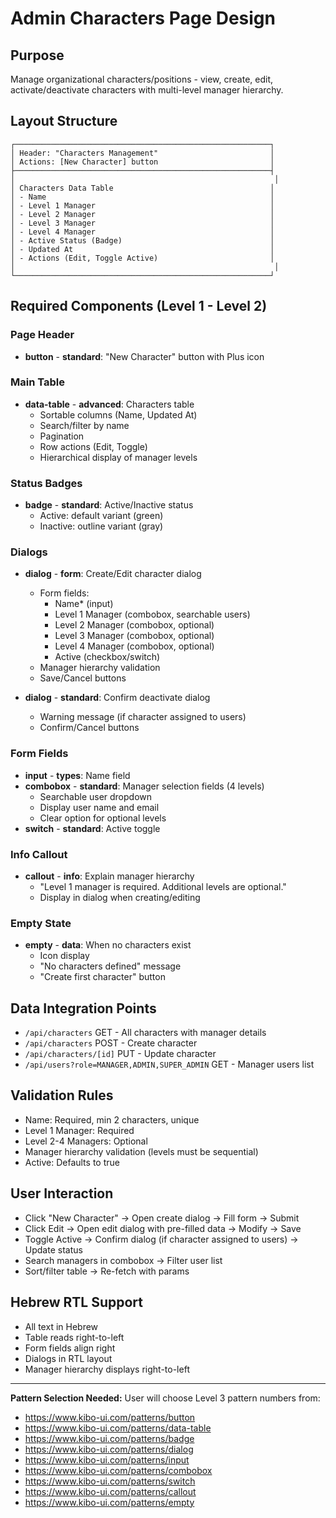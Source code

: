 # Admin Characters Page Design

## Purpose
Manage organizational characters/positions - view, create, edit, activate/deactivate characters with multi-level manager hierarchy.

## Layout Structure
```
┌─────────────────────────────────────────────────────────┐
│ Header: "Characters Management"                         │
│ Actions: [New Character] button                         │
├─────────────────────────────────────────────────────────┤
│                                                          │
│ Characters Data Table                                   │
│ - Name                                                  │
│ - Level 1 Manager                                       │
│ - Level 2 Manager                                       │
│ - Level 3 Manager                                       │
│ - Level 4 Manager                                       │
│ - Active Status (Badge)                                 │
│ - Updated At                                            │
│ - Actions (Edit, Toggle Active)                         │
│                                                          │
└─────────────────────────────────────────────────────────┘
```

## Required Components (Level 1 - Level 2)

### Page Header
- **button** - **standard**: "New Character" button with Plus icon

### Main Table
- **data-table** - **advanced**: Characters table
  - Sortable columns (Name, Updated At)
  - Search/filter by name
  - Pagination
  - Row actions (Edit, Toggle)
  - Hierarchical display of manager levels

### Status Badges
- **badge** - **standard**: Active/Inactive status
  - Active: default variant (green)
  - Inactive: outline variant (gray)

### Dialogs
- **dialog** - **form**: Create/Edit character dialog
  - Form fields:
    - Name* (input)
    - Level 1 Manager (combobox, searchable users)
    - Level 2 Manager (combobox, optional)
    - Level 3 Manager (combobox, optional)
    - Level 4 Manager (combobox, optional)
    - Active (checkbox/switch)
  - Manager hierarchy validation
  - Save/Cancel buttons

- **dialog** - **standard**: Confirm deactivate dialog
  - Warning message (if character assigned to users)
  - Confirm/Cancel buttons

### Form Fields
- **input** - **types**: Name field
- **combobox** - **standard**: Manager selection fields (4 levels)
  - Searchable user dropdown
  - Display user name and email
  - Clear option for optional levels
- **switch** - **standard**: Active toggle

### Info Callout
- **callout** - **info**: Explain manager hierarchy
  - "Level 1 manager is required. Additional levels are optional."
  - Display in dialog when creating/editing

### Empty State
- **empty** - **data**: When no characters exist
  - Icon display
  - "No characters defined" message
  - "Create first character" button

## Data Integration Points
- `/api/characters` GET - All characters with manager details
- `/api/characters` POST - Create character
- `/api/characters/[id]` PUT - Update character
- `/api/users?role=MANAGER,ADMIN,SUPER_ADMIN` GET - Manager users list

## Validation Rules
- Name: Required, min 2 characters, unique
- Level 1 Manager: Required
- Level 2-4 Managers: Optional
- Manager hierarchy validation (levels must be sequential)
- Active: Defaults to true

## User Interaction
- Click "New Character" → Open create dialog → Fill form → Submit
- Click Edit → Open edit dialog with pre-filled data → Modify → Save
- Toggle Active → Confirm dialog (if character assigned to users) → Update status
- Search managers in combobox → Filter user list
- Sort/filter table → Re-fetch with params

## Hebrew RTL Support
- All text in Hebrew
- Table reads right-to-left
- Form fields align right
- Dialogs in RTL layout
- Manager hierarchy displays right-to-left

---

**Pattern Selection Needed:**
User will choose Level 3 pattern numbers from:
- https://www.kibo-ui.com/patterns/button
- https://www.kibo-ui.com/patterns/data-table
- https://www.kibo-ui.com/patterns/badge
- https://www.kibo-ui.com/patterns/dialog
- https://www.kibo-ui.com/patterns/input
- https://www.kibo-ui.com/patterns/combobox
- https://www.kibo-ui.com/patterns/switch
- https://www.kibo-ui.com/patterns/callout
- https://www.kibo-ui.com/patterns/empty
